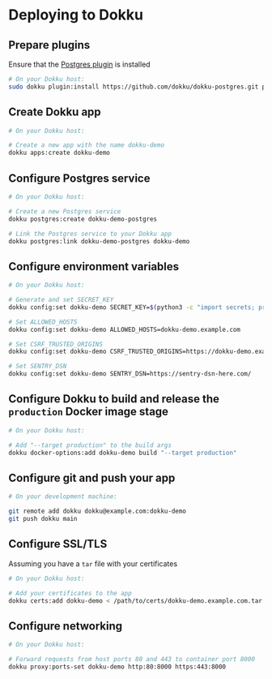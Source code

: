# Deploying to Dokku

## Prepare plugins

Ensure that the [Postgres plugin](https://github.com/dokku/dokku-postgres) is installed

```bash
# On your Dokku host:
sudo dokku plugin:install https://github.com/dokku/dokku-postgres.git postgres
```

## Create Dokku app

```bash
# On your Dokku host:

# Create a new app with the name dokku-demo
dokku apps:create dokku-demo
```

## Configure Postgres service

```bash
# On your Dokku host:

# Create a new Postgres service
dokku postgres:create dokku-demo-postgres

# Link the Postgres service to your Dokku app
dokku postgres:link dokku-demo-postgres dokku-demo
```

## Configure environment variables

```bash
# On your Dokku host:

# Generate and set SECRET_KEY
dokku config:set dokku-demo SECRET_KEY=$(python3 -c "import secrets; print(''.join(secrets.choice([chr(i) for i in range(0x21, 0x7F)]) for i in range(60)));")

# Set ALLOWED_HOSTS
dokku config:set dokku-demo ALLOWED_HOSTS=dokku-demo.example.com

# Set CSRF_TRUSTED_ORIGINS
dokku config:set dokku-demo CSRF_TRUSTED_ORIGINS=https://dokku-demo.example.com

# Set SENTRY_DSN
dokku config:set dokku-demo SENTRY_DSN=https://sentry-dsn-here.com/
```

## Configure Dokku to build and release the `production` Docker image stage

```bash
# On your Dokku host:

# Add "--target production" to the build args
dokku docker-options:add dokku-demo build "--target production"
```

## Configure git and push your app

```bash
# On your development machine:

git remote add dokku dokku@example.com:dokku-demo
git push dokku main
```

## Configure SSL/TLS

Assuming you have a `tar` file with your certificates

```bash
# On your Dokku host:

# Add your certificates to the app
dokku certs:add dokku-demo < /path/to/certs/dokku-demo.example.com.tar
```

## Configure networking

```bash
# On your Dokku host:

# Forward requests from host ports 80 and 443 to container port 8000
dokku proxy:ports-set dokku-demo http:80:8000 https:443:8000
```
